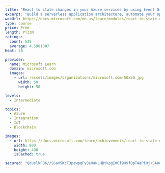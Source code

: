 ```yaml
---
title: "React to state changes in your Azure services by using Event Grid"
excerpt: "Build a serverless application architecture, automate your operations, and integrate applications by handling Azure events with Event Grid."
webUrl: https://docs.microsoft.com/en-us/learn/modules/react-to-state-changes-using-event-grid/
type: course
price: Free
length: PT33M
ratings:
  count: 535
  average: 4.5981307
heat: 50

provider:
  name: Microsoft Learn
  domain: microsoft.com
  images:
    - url: /assets/images/organizations/microsoft.com-50x50.jpg
      width: 50
      height: 50

levels:
  - Intermediate

topics:
  - Azure
  - Integration
  - IoT
  - Blockchain

images:
  - url: https://docs.microsoft.com/learn/achievements/react-to-state-changes-using-event-grid-social.png
    width: 800
    height: 400
    isCached: true

secured: "QcUslkF86//SGaV5KcT3pewpgFyBeUaNLHBtkpgInCf9H9fOpTAePi0j+SAOgT9Re29JYEp5C0pmkWNiXZvqMD5VvdntYj5GglFDORyJsUWhZxwZMEeESCE5/JjGy4HdEuKN2qU8+nD3OAiKmBsYJVITbmbF2+CesNbSbhnI60IuEBIDgj2nNUt2ggZX90uDKraw/YdzF6rtoTRPNFegEAuNRLxAVbSPdD8ZvkvahM7sdI/vK2v2ZeTcTI5FrqLmw7WOt1yKn61G6N6RtgZvVdpXsDc1jfR382pEiKvuTy/DvIu2YoOnyhN0wyfYOu3M8TwQb2IhYSRK3I3APUn+o56Ws9TQprucW6ABH2HvnmF/c0djuSv5UIWDN1hHnHVgRHLBq6IgS2GNJbROZJPf6Og0LpQxf1iq7Gt0YYHSVkU=;ZqpNQ9rzvW6j7cAPRe2Hhw=="
---
```


